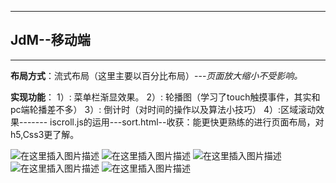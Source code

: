 ***

## JdM--移动端

***
**布局方式**：流式布局（这里主要以百分比布局）---*页面放大缩小不受影响。*

**实现功能**：
	 1）: 菜单栏渐显效果。 
	 2）: 轮播图（学习了touch触摸事件，其实和pc端轮播差不多）
	 3）: 倒计时（对时间的操作以及算法小技巧）
	 4）:区域滚动效果------- iscroll.js的运用---sort.html--收获：能更快更熟练的进行页面布局，对h5,Css3更了解。

![在这里插入图片描述](https://images.gitee.com/uploads/images/2019/0119/220346_64a9e6df_2297434.png)
![在这里插入图片描述](https://images.gitee.com/uploads/images/2019/0119/220346_41fe13ab_2297434.png)
![在这里插入图片描述](https://images.gitee.com/uploads/images/2019/0119/220346_3f9ec115_2297434.png)
![在这里插入图片描述](https://images.gitee.com/uploads/images/2019/0119/220346_9b44c6a3_2297434.png)
![在这里插入图片描述](https://images.gitee.com/uploads/images/2019/0119/220346_c7f06e2c_2297434.png)
